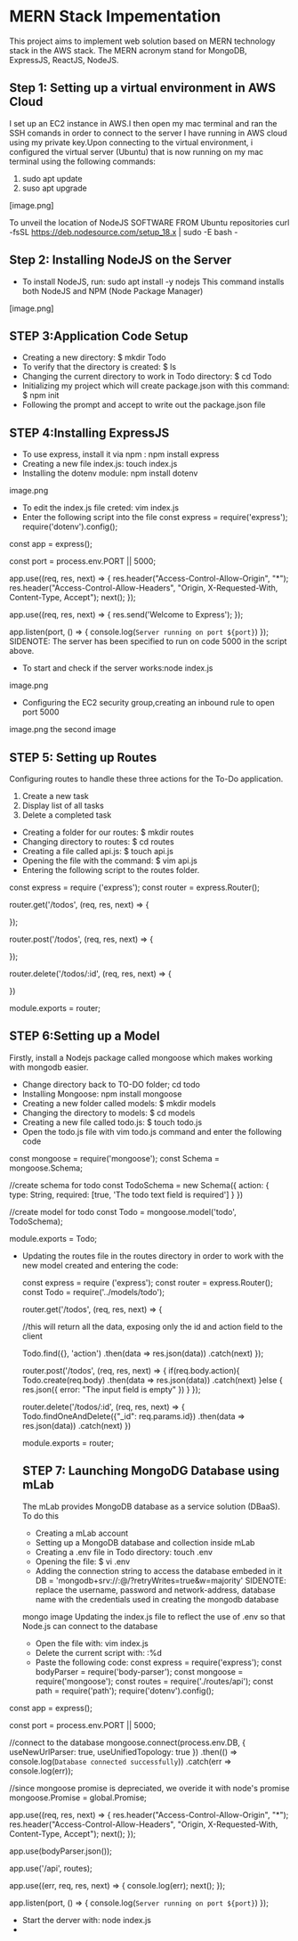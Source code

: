 # MERN Stack Impementation
This project aims to implement web solution based on MERN technology stack in the AWS stack. The MERN acronym stand for MongoDB, ExpressJS, ReactJS, NodeJS.

## Step 1: Setting up a virtual environment in AWS Cloud
I set up an EC2 instance in AWS.I then open my mac terminal and ran the SSH comands in order to connect to the server I have running in AWS cloud using my private key.Upon connecting to the virtual environment, i configured the virtual server (Ubuntu) that is now running on my mac terminal using the following commands:
1. sudo apt update
2. suso apt upgrade

  [image.png]

  To unveil the location of NodeJS SOFTWARE FROM Ubuntu repositories
  curl -fsSL https://deb.nodesource.com/setup_18.x | sudo -E bash -

  ## Step 2: Installing NodeJS on the Server
  
  * To install NodeJS, run: sudo apt install -y nodejs
  This command installs both NodeJS and NPM (Node Package Manager)

  [image.png]

  ## STEP 3:Application Code Setup
  * Creating a new directory: $ mkdir Todo
  * To verify that the directory is created: $ ls
  * Changing the current directory to work in Todo directory: $ cd Todo
  * Initializing my project which will create package.json with this command: $ npm init
  * Following the prompt and accept to write out the package.json file

  ## STEP 4:Installing ExpressJS
  * To use express, install it via npm : npm install express
  * Creating a new file index.js: touch index.js
  * Installing the dotenv module: npm install dotenv

  image.png

  * To edit the index.js file creted: vim index.js
  * Enter the following script into the file 
  const express = require('express');
require('dotenv').config();

const app = express();

const port = process.env.PORT || 5000;

app.use((req, res, next) => {
res.header("Access-Control-Allow-Origin", "\*");
res.header("Access-Control-Allow-Headers", "Origin, X-Requested-With, Content-Type, Accept");
next();
});

app.use((req, res, next) => {
res.send('Welcome to Express');
});

app.listen(port, () => {
console.log(`Server running on port ${port}`)
});
SIDENOTE: The server has been specified to run on code 5000 in the script above.
* To start and check if the server works:node index.js

image.png

* Configuring the EC2 security group,creating an inbound rule to open port 5000

image.png
the second image

## STEP 5: Setting up Routes
 Configuring routes to handle these three actions for the To-Do application.

 1. Create a new task
 2. Display list of all tasks
 3. Delete a completed task

 * Creating a folder for our routes: $ mkdir routes
 * Changing directory to routes: $ cd routes
 * Creating a file called api.js: $ touch api.js
 * Opening the file with the command: $ vim api.js
 * Entering the following script to the routes folder.

 const express = require ('express');
const router = express.Router();

router.get('/todos', (req, res, next) => {

});

router.post('/todos', (req, res, next) => {

});

router.delete('/todos/:id', (req, res, next) => {

})

module.exports = router;

## STEP 6:Setting up a Model
Firstly, install a Nodejs package called mongoose which makes working with mongodb easier. 
*  Change directory back to TO-DO folder; cd todo
*  Installing Mongoose: npm install mongoose
*  Creating a new folder called models: $ mkdir models
*  Changing the directory to models: $ cd models
*  Creating a new file called todo.js: $ touch todo.js
*  Open the todo.js file with vim todo.js command and enter the        following code

const mongoose = require('mongoose');
const Schema = mongoose.Schema;

//create schema for todo
const TodoSchema = new Schema({
action: {
type: String,
required: [true, 'The todo text field is required']
}
})

//create model for todo
const Todo = mongoose.model('todo', TodoSchema);

module.exports = Todo;

* Updating the routes file in the routes directory in order to work with the new model created and entering the code:

    const express = require ('express');
    const router = express.Router();
    const Todo = require('../models/todo');

    router.get('/todos', (req, res, next) => {

    //this will return all the data, exposing only the id and action field to the client
    
    Todo.find({}, 'action')
    .then(data => res.json(data))
    .catch(next)
    });

    router.post('/todos', (req, res, next) => {
    if(req.body.action){
    Todo.create(req.body)
    .then(data => res.json(data))
    .catch(next)
    }else {
    res.json({
    error: "The input field is empty"
    })
    }
    });

    router.delete('/todos/:id', (req, res, next) => {
    Todo.findOneAndDelete({"_id": req.params.id})
    .then(data => res.json(data))
    .catch(next)
    })

    module.exports = router;

    ## STEP 7: Launching MongoDG Database using mLab
    The mLab provides MongoDB database as a service solution (DBaaS). To do this
    * Creating a mLab account 
    * Setting up  a MongoDB database and collection inside mLab
    * Creating a .env file in Todo directory: touch .env
    * Opening the file: $ vi .env
    * Adding the connection string to access the database embeded in it
     DB = 'mongodb+srv://<username>:<password>@<network-address>/<dbname>?retryWrites=true&w=majority' 
     SIDENOTE: replace the username, password and network-address, database name with the credentials used in creating the mongodb database

     mongo image
     Updating the index.js file to reflect the use of .env so that Node.js can connect to the database
     * Open the file with: vim index.js
     * Delete the current script with: :%d
     * Paste the following code:
     const express = require('express');
const bodyParser = require('body-parser');
const mongoose = require('mongoose');
const routes = require('./routes/api');
const path = require('path');
require('dotenv').config();

const app = express();

const port = process.env.PORT || 5000;

//connect to the database
mongoose.connect(process.env.DB, { useNewUrlParser: true, useUnifiedTopology: true })
.then(() => console.log(`Database connected successfully`))
.catch(err => console.log(err));

//since mongoose promise is depreciated, we overide it with node's promise
mongoose.Promise = global.Promise;

app.use((req, res, next) => {
res.header("Access-Control-Allow-Origin", "\*");
res.header("Access-Control-Allow-Headers", "Origin, X-Requested-With, Content-Type, Accept");
next();
});

app.use(bodyParser.json());

app.use('/api', routes);

app.use((err, req, res, next) => {
console.log(err);
next();
});

app.listen(port, () => {
console.log(`Server running on port ${port}`)
});

 * Start the derver with: node index.js
 * 



